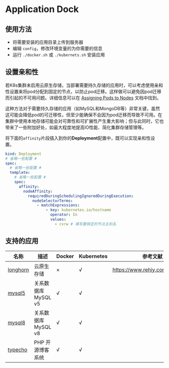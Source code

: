 # Application Dock

## 使用方法

- 将需要安装的应用目录上传到服务器
- 编辑 `config`，修改环境变量的为你需要的信息
- 运行 `./docker.sh` 或 `./kubernets.sh` 安装应用

## 设置亲和性

若K8s集群未启用云原生存储，当部署需要持久存储的应用时，可以考虑使用亲和性设置来将pod分配到固定的节点，以防止pod迁移。这样做可以避免因pod迁移而引起的不可用问题。详细信息可以在 [Assigning Pods to Nodes](https://kubernetes.io/docs/concepts/configuration/assign-pod-node/#affinity) 文档中找到。

这种方法对于需要持久存储的应用（如MySQL和MongoDB等）非常关键，虽然这可能会降低pod的可迁移性，但至少能确保不会因为pod迁移而导致不可用。在集群中使用本地存储可能会对可靠性和可扩展性产生重大影响；但与此同时，它也带来了一些附加好处，如最大程度地提高IO性能、简化集群存储管理等。

将下面的`affinity`片段插入到你的**Deployment**配置中，既可以实现亲和性设置。

```yaml
kind: Deployment
# 省略一些配置 #
spec:
  # 省略一些配置 #
  template:
    # 省略一些配置 #
    spec:
      affinity:
        nodeAffinity:
          requiredDuringSchedulingIgnoredDuringExecution:
            nodeSelectorTerms:
              - matchExpressions:
                  - key: kubernetes.io/hostname
                    operator: In
                    values:
                      - cvrw # 填写要绑定的节点主机名
```

## 支持的应用

| 名称                             | 描述                | Docker | Kubernetes | 参考文献                        |
| -------------------------------- | ------------------- | ------ | ---------- | ------------------------------- |
| [longhorn](./longhorn/README.md) | 云原生存储          | ×      | √          | https://www.rehiy.com/post/404/ |
| [mysql5](./mysql5/README.md)     | 关系数据库 MySQL v5 | √      | √          |                                 |
| [mysql8](./mysql8/README.md)     | 关系数据库 MySQL v8 | √      | √          |                                 |
| [typecho](./typecho/README.md)   | PHP 开源博客系统    | √      | √          |                                 |
